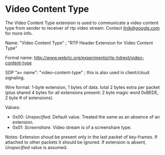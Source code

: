 # Video Content Type

The Video Content Type extension is used to communicate a video content type
from sender to receiver of rtp video stream. Contact <ilnik@google.com> for
more info.

Name: "Video Content Type" ; "RTP Header Extension for Video Content Type"

Formal name: <http://www.webrtc.org/experiments/rtp-hdrext/video-content-type>

SDP "a= name": "video-content-type" ; this is also used in client/cloud signaling.

Wire format: 1-byte extension, 1 bytes of data. total 2 bytes extra per packet
(plus shared 4 bytes for all extensions present: 2 byte magic word 0xBEDE, 2
byte # of extensions).

Values:

  * 0x00: *Unspecified*. Default value. Treated the same as an absence of an extension.
  * 0x01: *Screenshare*. Video stream is of a screenshare type.

Notes: Extension shoud be present only in the last packet of key-frames. If
attached to other packets it should be ignored. If extension is absent,
*Unspecified* value is assumed.
